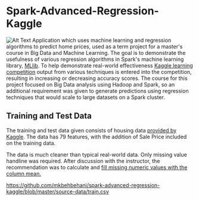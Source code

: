 # Spark-Advanced-Regression-Kaggle
![Alt Text](https://github.com/mkbehbehani/spark-advanced-regression-kaggle/raw/master/demo.gif)
Application which uses machine learning and regression algorithms to predict home prices, used as a term project for a master's course in Big Data and Machine Learning. The goal is to demonstrate the usefulness of various regression algorithms in Spark's machine learning library, [MLlib](https://spark.apache.org/mllib/). To help demonstrate real-world effectiveness  [Kaggle
learning competition](https://www.kaggle.com/c/house-prices-advanced-regression-techniques) output from various techniques is entered into the competition, resulting in increasing or decreasing accuracy scores. The course for this project focused on Big Data analysis using Hadoop and Spark, so an additional requirement was given to generate predictions using regression techniques that would scale to large datasets on a Spark cluster.

## Training and Test Data
The training and test data given consists of housing data [provided by Kaggle](https://www.kaggle.com/c/house-prices-advanced-regression-techniques/data). The data has 79 features, with the addition of Sale Price included on the training data. 

The data is much cleaner than typical real-world data. Only missing value handline was required. After discussion with the instructor, the recommendation was to calculate and [fill missing numeric values with the column mean.]( 
https://github.com/mkbehbehani/spark-advanced-regression-kaggle/blob/master/src/main/scala/HousingAnalyzer.scala#L25)

https://github.com/mkbehbehani/spark-advanced-regression-kaggle/blob/master/source-data/train.csv
